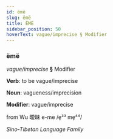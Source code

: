 ```yaml
---
id: ëmë
slug: ëmë
title: ËMË
sidebar_position: 50
hoverText: vague/imprecise § Modifier
---
```


### ëmë

*vague/imprecise* **§** Modifier

**Verb**: to be vague/imprecise

**Noun**: vagueness/imprecision

**Modifier**: vague/imprecise

from Wu 曖昧 e-me /e̞³³ me̞⁴⁴/

*Sino-Tibetan Language Family*